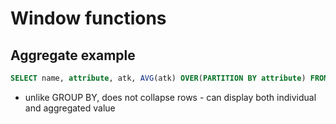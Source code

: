 # Window functions

## Aggregate example
```sql
SELECT name, attribute, atk, AVG(atk) OVER(PARTITION BY attribute) FROM card;
```
- unlike GROUP BY, does not collapse rows - can display both individual and aggregated value
